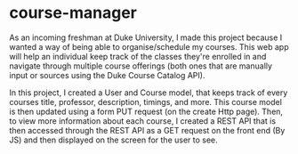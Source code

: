# course-manager

As an incoming freshman at Duke University, I made this project because I wanted a way of being able to organise/schedule my courses. This web app will help an individual keep track of the classes they're enrolled in and navigate through multiple course offerings (both ones that are manually input or sources using the Duke Course Catalog API).

In this project,  I created a User and Course model, that keeps track of every courses title, professor, description, timings, and more. This course model is then updated using a form PUT request (on the create Http page). Then, to view more information about each course, I created a REST API that is then accessed through the REST API as a GET request on the front end (By JS) and then displayed on the screen for the user to see. 

